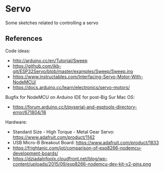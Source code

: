 # Servo

Some sketches related to controlling a servo

## References

Code ideas:

- http://arduino.cc/en/Tutorial/Sweep
- https://github.com/jkb-git/ESP32Servo/blob/master/examples/Sweep/Sweep.ino
- https://www.instructables.com/Interfacing-Servo-Motor-With-NodeMCU/
- https://docs.arduino.cc/learn/electronics/servo-motors/

Bugfix for NodeMCU on Arduino IDE for post-Big Sur Mac OS:

- https://forum.arduino.cc/t/pyserial-and-esptools-directory-error/671804/16

Hardware:

- Standard Size - High Torque - Metal Gear Servo: https://www.adafruit.com/product/1142
- USB Micro-B Breakout Board: https://www.adafruit.com/product/1833
- https://frightanic.com/iot/comparison-of-esp8266-nodemcu-development-boards/
- https://dziadalnfpolx.cloudfront.net/blog/wp-content/uploads/2015/09/esp8266-nodemcu-dev-kit-v2-pins.png
